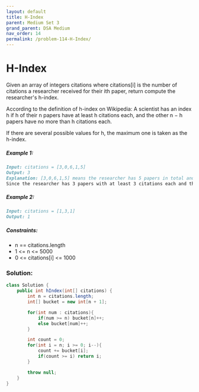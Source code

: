 ```yaml
---
layout: default
title: H-Index
parent: Medium Set 3
grand_parent: DSA Medium
nav_order: 14
permalink: /problem-114-H-Index/
---
```

# H-Index
Given an array of integers citations where citations[i] is the number of citations a researcher received for their ith paper, return compute the researcher's h-index.

According to the definition of h-index on Wikipedia: A scientist has an index h if h of their n papers have at least h citations each, and the other n − h papers have no more than h citations each.

If there are several possible values for h, the maximum one is taken as the h-index.

##### Example 1:
```markdown
Input: citations = [3,0,6,1,5]
Output: 3
Explanation: [3,0,6,1,5] means the researcher has 5 papers in total and each of them had received 3, 0, 6, 1, 5 citations respectively.
Since the researcher has 3 papers with at least 3 citations each and the remaining two with no more than 3 citations each, their h-index is 3.
```
##### Example 2:
```markdown
Input: citations = [1,3,1]
Output: 1
```
##### Constraints:
* n == citations.length
* 1 <= n <= 5000
* 0 <= citations[i] <= 1000

### Solution: 
```java
class Solution {
    public int hIndex(int[] citations) {
        int n = citations.length;
        int[] bucket = new int[n + 1];

        for(int num : citations){
            if(num >= n) bucket[n]++;
            else bucket[num]++;
        }

        int count = 0;
        for(int i = n; i >= 0; i--){
            count += bucket[i];
            if(count >= i) return i;
        }

        throw null;
    }
}
```